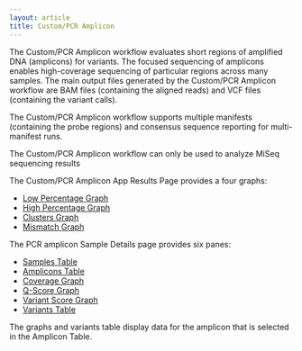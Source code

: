 ```yaml
---
layout: article
title: Custom/PCR Amplicon
---
```


The Custom/PCR Amplicon workflow evaluates short regions of amplified DNA (amplicons) for variants. The focused sequencing of amplicons enables high-coverage sequencing of particular regions across many samples. The main output files generated by the Custom/PCR Amplicon workflow are BAM files (containing the aligned reads) and VCF files (containing the variant calls). 

The Custom/PCR Amplicon workflow supports multiple manifests (containing the probe regions) and consensus sequence reporting for multi-manifest runs.

The Custom/PCR Amplicon workflow can only be used to analyze MiSeq sequencing results

The Custom/PCR Amplicon App Results Page provides a four graphs:

- [Low Percentage Graph](/articles/descriptive/workflow-graphs/#headings_0)
- [High Percentage Graph](/articles/descriptive/workflow-graphs/#headings_5)
- [Clusters Graph](/articles/descriptive/workflow-graphs/#headings_10)
- [Mismatch Graph](/articles/descriptive/workflow-graphs/#headings_15)


The PCR amplicon Sample Details page provides six panes:
 
- [Samples Table](/articles/descriptive/sample-details-page-components/#headings_0)
- [Amplicons Table](/articles/descriptive/sample-details-page-components/#headings_1)
- [Coverage Graph](/articles/descriptive/sample-details-page-components/#headings_2)
- [Q-Score Graph](/articles/descriptive/sample-details-page-components/#headings_3)
- [Variant Score Graph](/articles/descriptive/sample-details-page-components/#headings_4)
- [Variants Table](/articles/descriptive/sample-details-page-components/#headings_5)

The graphs and variants table display data for the amplicon that is selected in the Amplicon Table.